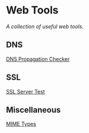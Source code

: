 # Web Tools
*A collection of useful web tools.*

## DNS
[DNS Propagation Checker](https://dnsmap.io/)

## SSL
[SSL Server Test](https://www.ssllabs.com/ssltest/)

## Miscellaneous
[MIME Types](https://mimetype.io/)
